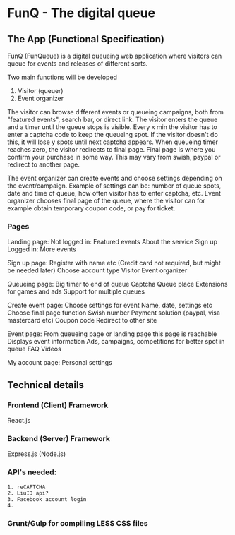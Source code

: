 # FunQ - The digital queue

## The App (Functional Specification)
FunQ (FunQueue) is a digital queueing web application where visitors can queue for events and releases of different sorts.

Two main functions will be developed

1. Visitor (queuer)
2. Event organizer

The visitor can browse different events or queueing campaigns, both from "featured events", search bar, or direct link.
The visitor enters the queue and a timer until the queue stops is visible. 
Every x min the visitor has to enter a captcha code to keep the queueing spot.
If the visitor doesn't do this, it will lose y spots until next captcha appears.
When queueing timer reaches zero, the visitor redirects to final page. 
Final page is where you confirm your purchase in some way. This may vary from swish, paypal or redirect to another page.

The event organizer can create events and choose settings depending on the event/campaign.
Example of settings can be: number of queue spots, date and time of queue, how often visitor has to enter captcha, etc.
Event organizer chooses final page of the queue, where the visitor can for example obtain temporary coupon code, or pay for ticket.

### Pages
Landing page:
    Not logged in:
        Featured events
        About the service
        Sign up
    Logged in:
        More events

Sign up page:
    Register with name etc
    (Credit card not required, but might be needed later)
    Choose account type
        Visitor
        Event organizer

Queueing page:
    Big timer to end of queue
    Captcha
    Queue place
    Extensions for games and ads
    Support for multiple queues

Create event page:
    Choose settings for event
        Name, date, settings etc
    Choose final page function
        Swish number
        Payment solution (paypal, visa mastercard etc)
        Coupon code
        Redirect to other site
        
Event page:
    From queueing page or landing page this page is reachable
    Displays event information
    Ads, campaigns, competitions for better spot in queue
    FAQ
    Videos
    
My account page:
    Personal settings
    
## Technical details
### Frontend (Client) Framework
React.js

### Backend (Server) Framework
Express.js (Node.js)

### API's needed:
    1. reCAPTCHA 
    2. LiuID api?
    3. Facebook account login
    4. 
    
### Grunt/Gulp for compiling LESS CSS files

